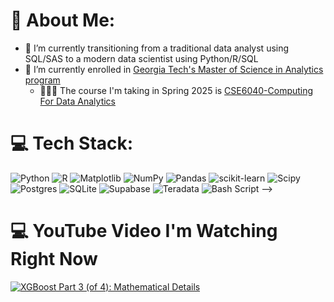 # 💫 About Me:

- 🔭 I’m currently transitioning from a traditional data analyst using SQL/SAS to a modern data scientist using Python/R/SQL <br/>
- 🌱 I’m currently enrolled in [Georgia Tech's Master of Science in Analytics program](https://pe.gatech.edu/degrees/analytics)
  -  👩🏻‍🎓 The course I'm taking in Spring 2025 is [CSE6040-Computing For Data Analytics](https://cse6040.gatech.edu/active/index.html)
    
<!--
**lxdatascience/lxdatascience** is a ✨ _special_ ✨ repository because its `README.md` (this file) appears on your GitHub profile.

Here are some ideas to get you started:

- 🔭 I’m currently working on ...
- 🌱 I’m currently learning ...
- 👯 I’m looking to collaborate on ...
- 🤔 I’m looking for help with ...
- 💬 Ask me about ...
- 📫 How to reach me: ...
- 😄 Pronouns: ...
- ⚡ Fun fact: ...
-->

# 💻 Tech Stack:
![Python](https://img.shields.io/badge/python-3670A0?style=for-the-badge&logo=python&logoColor=ffdd54) 
![R](https://img.shields.io/badge/r-%23276DC3.svg?style=for-the-badge&logo=r&logoColor=white) 
![Matplotlib](https://img.shields.io/badge/Matplotlib-%23ffffff.svg?style=for-the-badge&logo=Matplotlib&logoColor=black) 
![NumPy](https://img.shields.io/badge/numpy-%23013243.svg?style=for-the-badge&logo=numpy&logoColor=white) 
![Pandas](https://img.shields.io/badge/pandas-%23150458.svg?style=for-the-badge&logo=pandas&logoColor=white) 
![scikit-learn](https://img.shields.io/badge/scikit--learn-%23F7931E.svg?style=for-the-badge&logo=scikit-learn&logoColor=white) 
![Scipy](https://img.shields.io/badge/SciPy-%230C55A5.svg?style=for-the-badge&logo=scipy&logoColor=%white) 
![Postgres](https://img.shields.io/badge/postgres-%23316192.svg?style=for-the-badge&logo=postgresql&logoColor=white) 
![SQLite](https://img.shields.io/badge/sqlite-%2307405e.svg?style=for-the-badge&logo=sqlite&logoColor=white) 
![Supabase](https://img.shields.io/badge/Supabase-3ECF8E?style=for-the-badge&logo=supabase&logoColor=white) 
![Teradata](https://img.shields.io/badge/Teradata-F37440?style=for-the-badge&logo=teradata&logoColor=white) 
![Bash Script](https://img.shields.io/badge/bash_script-%23121011.svg?style=for-the-badge&logo=gnu-bash&logoColor=white)
-->
<!--
## 📊 GitHub Stats:
![](https://github-readme-stats.vercel.app/api?username=lxdatascience&theme=dark&hide_border=false&include_all_commits=false&count_private=false)<br/>

<!-- Github stats from https://github.com/anuraghazra/github-readme-stats -->
<!--
![lxdatascience's GitHub stats](https://github-readme-stats.vercel.app/api?username=lxdatascience&show_icons=true&theme=dracula)
-->

# 💻 YouTube Video I'm Watching Right Now
 <!-- YouTube video cards from https://github.com/DenverCoder1/github-readme-youtube-cards -->
 <!-- If you want to display the latest videos, then simply follow the instructions in the above repo. -->
 <!-- If you however want to select which videos display, then you can manually generate the video link by changing the below parameters in angle brackets. -->
 <!-- https://ytcards.demolab.com/?id=<video ID>&title=<video+title>&lang=en&timestamp=<video publish date in Unix time format>&background_color=%230d1117&title_color=%23ffffff&stats_color=%23dedede&max_title_lines=1&width=250&border_radius=5&duration=<video duration in seconds> "<video title>") -->
 <!-- BEGIN YOUTUBE-CARDS --> 
[![XGBoost Part 3 (of 4): Mathematical Details](https://ytcards.demolab.com/?id=ZVFeW798-2I&title=XGBoost+Part+3+(of+4):+Mathematical+Details&lang=en&timestamp=1581235200&background_color=%230d1117&title_color=%23ffffff&stats_color=%23dedede&max_title_lines=1&width=330&border_radius=5&duration=1643 "XGBoost Part 3 (of 4): Mathematical Details")](https://youtu.be/ZVFeW798-2I?si=NUYSK667BGb01QqX)
<!-- END YOUTUBE-CARDS -->
